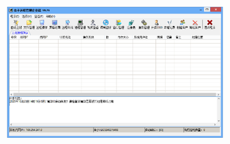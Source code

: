 ![Screenshot](https://raw.githubusercontent.com/Cryakl/Ultimate-RAT-Collection/refs/heads/main/PcShare/PcShare%202015/Screenshot.png)
